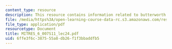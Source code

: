 ```yaml
---
content_type: resource
description: This resource contains information related to butterworth filters.
file: /media/https%3A/open-learning-course-data-rc.s3.amazonaws.com/res-6-007-signals-and-systems-spring-2011/6ffe3f6c387555a8db26f1f3bbaddfb5_MITRES_6_007S11_lec24.pdf
file_type: application/pdf
resourcetype: Document
title: MITRES_6_007S11_lec24.pdf
uid: 6ffe3f6c-3875-55a8-db26-f1f3bbaddfb5
---
```


